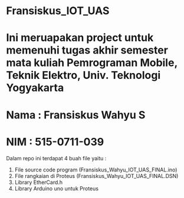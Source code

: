 # Fransiskus_IOT_UAS
# Ini meruapakan project untuk memenuhi tugas akhir semester mata kuliah Pemrograman Mobile, Teknik Elektro, Univ. Teknologi Yogyakarta
# Nama : Fransiskus Wahyu S
# NIM : 515-0711-039
Dalam repo ini terdapat 4 buah file yaitu :
1. File source code program (Fransiskus_Wahyu_IOT_UAS_FINAL.ino)
2. File rangkaian di Proteus (Fransiskus_Wahyu_IOT_UAS_FINAL.DSN)
3. Library EtherCard.h
4. Library Arduino uno untuk Proteus
